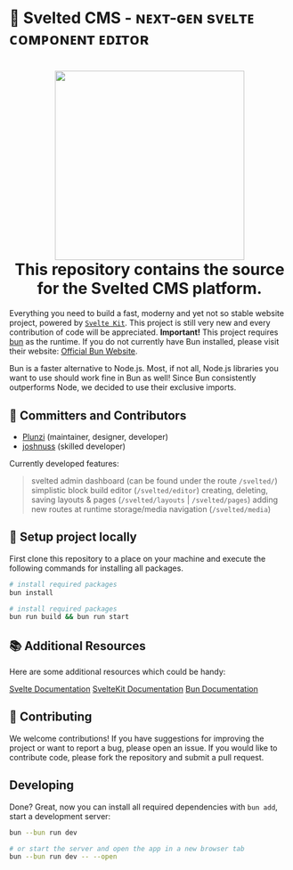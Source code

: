 # 🧪 Svelted CMS - ɴᴇxᴛ-ɢᴇɴ sᴠᴇʟᴛᴇ ᴄᴏᴍᴘᴏɴᴇɴᴛ ᴇᴅɪᴛᴏʀ

<h1 align="center">
  <img src="https://stats.plunzish.com/plunzi-logo.png" width="340" />
  <br />
  This repository contains the source for the Svelted CMS platform.
</h1>

Everything you need to build a fast, moderny and yet not so stable website project, powered by [`Svelte Kit`](https://github.com/sveltejs/kit/tree/main/packages/create-svelte).
This project is still very new and every contribution of code will be appreciated.
**Important!** This project requires [bun](https://bun.sh) as the runtime. If you do not currently have Bun installed,
please visit their website: [Official Bun Website](https://bun.sh).

Bun is a faster alternative to Node.js. Most, if not all, Node.js libraries you want to use should work fine in Bun as well! Since Bun consistently outperforms Node, we decided to use their exclusive imports.

## 🙋 Committers and Contributors
- [Plunzi](https://twitter.com/JustPlunzi) (maintainer, designer, developer)
- [joshnuss](https://twitter.com/joshnuss) (skilled developer)

Currently developed features:
> svelted admin dashboard (can be found under the route ``/svelted/``)
> simplistic block build editor (``/svelted/editor``)
> creating, deleting, saving layouts & pages (``/svelted/layouts`` | ``/svelted/pages``)
> adding new routes at runtime
> storage/media navigation (``/svelted/media``)

## 🚩 Setup project locally

First clone this repository to a place on your machine and execute the following commands for installing all packages.

```bash
# install required packages
bun install
```

```bash
# install required packages
bun run build && bun run start
```

## 📚 Additional Resources

Here are some additional resources which could be handy:

[Svelte Documentation](svelte.dev/docs)
[SvelteKit Documentation](kit.svelte.dev/docs)
[Bun Documentation](bun.sh/docs)

## 📝 Contributing

We welcome contributions! If you have suggestions for improving the project or want to report a bug, please open an issue. If you would like to contribute code, please fork the repository and submit a pull request.

## Developing

Done? Great, now you can install all required dependencies with `bun add`, start a development server:

```bash
bun --bun run dev

# or start the server and open the app in a new browser tab
bun --bun run dev -- --open
```